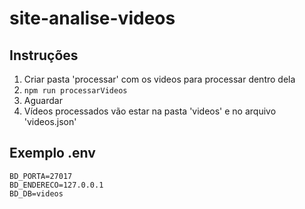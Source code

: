 # site-analise-videos

## Instruções
1. Criar pasta 'processar' com os videos para processar dentro dela
2. `npm run processarVideos`
3. Aguardar
4. Vídeos processados vão estar na pasta 'videos' e no arquivo 'videos.json'

## Exemplo .env
```
BD_PORTA=27017
BD_ENDERECO=127.0.0.1
BD_DB=videos
```